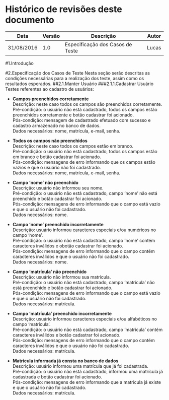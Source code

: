 # Histórico de revisões deste documento

|Data|Versão|Descrição|Autor|
|----|------|---------|-------|
|31/08/2016 |1.0 |Especificação dos Casos de Teste |Lucas |

#1.Introdução

#2.Especificação dos Casos de Teste
Nesta seção serão descritas as condições necessárias para a realização dos teste, assim como os resultados esperados.
##2.1.Manter Usuário
###2.1.1.Cadastrar Usuário
Testes referentes ao cadastro de usuários:
* **Campos preenchidos corretamente**  
    Descrição: neste caso todos os campos são preenchidos corretamente.  
    Pré-condição: o usuário não está cadastrado, todos os campos estão preenchidos corretamente e botão cadastrar foi acionado.  
    Pós-condição: mensagem de cadastrado efetuado com sucesso e cadastro armazenado no banco de dados.  
    Dados necessários: nome, matrícula, e-mail, senha.

* **Todos os campos não preenchidos**  
    Descrição: neste caso todos os campos estão em branco.  
    Pré-condição: o usuário não está cadastrado, todos os campos estão em branco e botão cadastrar foi acionado.  
    Pós-condição: mensagens de erro informando que os campos estão vazios e que o usuário não foi cadastrado.  
    Dados necessários: nome, matrícula, e-mail, senha.  
  
* **Campo ‘nome’ não preenchido**  
    Descrição: usuário não informou seu nome.  
    Pré-condição: o usuário não está cadastrado, campo ‘nome’ não está preenchido e botão cadastrar foi acionado.  
    Pós-condição: mensagens de erro informando que o campo está vazio e que o usuário não foi cadastrado.  
    Dados necessários: nome.  

* **Campo ‘nome’ preenchido incorretamente**  
    Descrição: usuário informou caracteres especiais e/ou numéricos no campo ‘nome’.  
    Pré-condição: o usuário não está cadastrado, campo ‘nome’ contém caracteres inválidos e obotão cadastrar foi acionado.  
    Pós-condição: mensagens de erro informando que o campo contém caracteres inválidos e que o usuário não foi cadastrado.  
    Dados necessários: nome.  

* **Campo ‘matrícula’ não preenchido**  
    Descrição: usuário não informou sua matrícula.  
    Pré-condição: o usuário não está cadastrado, campo ‘matrícula’ não está preenchido e botão cadastrar foi acionado.  
    Pós-condição: mensagens de erro informando que o campo está vazio e que o usuário não foi cadastrado.  
    Dados necessários: matrícula.  

* **Campo ‘matrícula’ preenchido incorretamente**  
    Descrição: usuário informou caracteres especiais e/ou alfabéticos no campo ‘matrícula’.  
    Pré-condição: o usuário não está cadastrado, campo ‘matrícula’ contém caracteres inválidos e botão cadastrar foi acionado.  
    Pós-condição: mensagens de erro informando que o campo contém caracteres inválidos e que o usuário não foi cadastrado.  
    Dados necessários: matrícula.  

* **Matrícula informada já consta no banco de dados**  
    Descrição: usuário informou uma matrícula que já foi cadastrada.  
    Pré-condição: o usuário não está cadastrado, informou uma matrícula já cadastrada e botão cadastrar foi acionado.  
    Pós-condição: mensagens de erro informando que a matrícula já existe e que o usuário não foi cadastrado.  
    Dados necessários: matrícula.  



